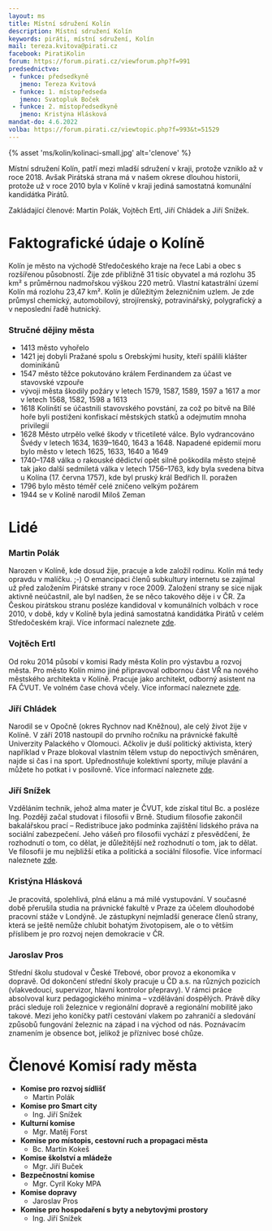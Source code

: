 ```yaml
---
layout: ms
title: Místní sdružení Kolín
description: Místní sdružení Kolín
keywords: piráti, místní sdružení, Kolín
mail: tereza.kvitova@pirati.cz
facebook: PiratiKolin
forum: https://forum.pirati.cz/viewforum.php?f=991
predsednictvo:
 - funkce: předsedkyně
   jmeno: Tereza Kvitová
 - funkce: 1. místopředseda
   jmeno: Svatopluk Boček
 - funkce: 2. místopředsedkyně
   jmeno: Kristýna Hlásková
mandat-do: 4.6.2022
volba: https://forum.pirati.cz/viewtopic.php?f=993&t=51529
---
```

{% asset 'ms/kolin/kolinaci-small.jpg' alt='clenove' %}

Místní sdružení Kolín, patří mezi mladší sdružení v kraji, protože vzniklo až v roce 2018. Avšak Pirátská strana má v našem okrese dlouhou historii, protože už v roce 2010 byla v Kolíně v kraji jediná samostatná komunální kandidátka Pirátů.

Zakládající členové: Martin Polák, Vojtěch Ertl, Jiří Chládek a Jiří Snížek.

# Faktografické údaje o Kolíně

Kolín je město na východě Středočeského kraje na řece Labi a obec s rozšířenou působností. Žije zde přibližně 31 tisíc obyvatel a má rozlohu 35 km² s průměrnou nadmořskou výškou 220 metrů. Vlastní katastrální území Kolín má rozlohu 23,47 km². Kolín je důležitým železničním uzlem. Je zde průmysl chemický, automobilový, strojírenský, potravinářský, polygrafický a v neposlední řadě hutnický.

### Stručné dějiny města

* 1413 město vyhořelo
* 1421 jej dobyli Pražané spolu s Orebskými husity, kteří spálili klášter dominikánů
* 1547 město těžce pokutováno králem Ferdinandem za účast ve stavovské vzpouře
* vývoji města škodily požáry v letech 1579, 1587, 1589, 1597 a 1617 a mor v letech 1568, 1582, 1598 a 1613
* 1618 Kolínští se účastnili stavovského povstání, za což po bitvě na Bílé hoře byli postiženi konfiskací městských statků a odejmutím mnoha privilegií
* 1628 Město utrpělo velké škody v třicetileté válce. Bylo vydrancováno Švédy v letech 1634, 1639–1640, 1643 a 1648. Napadené epidemií moru bylo město v letech 1625, 1633, 1640 a 1649
* 1740–1748 válka o rakouské dědictví opět silně poškodila město stejně tak jako další sedmiletá válka v letech 1756–1763, kdy byla svedena bitva u Kolína (17. června 1757), kde byl pruský král Bedřich II. poražen
* 1796 bylo město téměř celé zničeno velkým požárem
* 1944 se v Kolíně narodil Miloš Zeman

# Lidé

### Martin Polák

Narozen v Kolíně, kde dosud žije, pracuje a kde založil rodinu. Kolín má tedy opravdu v malíčku. ;-) O emancipaci členů subkultury internetu se zajímal už před založením Pirátské strany v roce 2009. Založení strany se sice nijak aktivně neúčastnil, ale byl nadšen, že se něco takového děje i v ČR. Za Českou pirátskou stranu posléze kandidoval v komunálních volbách v roce 2010, v době, kdy v Kolíně byla jediná samostatná kandidátka Pirátů v celém Středočeském kraji. Více informací naleznete [zde](https://wiki.pirati.cz/lide/martin_polak).

### Vojtěch Ertl

Od roku 2014 působí v komisi Rady města Kolín pro výstavbu a rozvoj města. Pro město Kolín mimo jiné připravoval odbornou část VŘ na nového městského architekta v Kolíně. Pracuje jako architekt, odborný asistent na FA ČVUT. Ve volném čase chová včely. Více informací naleznete [zde](https://stredocesky.pirati.cz/lide/vojtech-ertl/).

### Jiří Chládek

Narodil se v Opočně (okres Rychnov nad Kněžnou), ale celý život žije v Kolíně. V září 2018 nastoupil do prvního ročníku na právnické fakultě Univerzity Palackého v Olomouci. Ačkoliv je duší politický aktivista, který například v Praze blokoval vlastním tělem vstup do nepoctivých směnáren, najde si čas i na sport. Upřednostňuje kolektivní sporty, miluje plavání a můžete ho potkat i v posilovně. Více informací naleznete [zde](https://stredocesky.pirati.cz/lide/jiri-chladek/).

### Jiří Snížek

Vzděláním technik, jehož alma mater je ČVUT, kde získal titul Bc. a posléze Ing. Později začal studovat i filosofii v Brně. Studium filosofie zakončil bakalářskou prací – Redistribuce jako podmínka zajištění lidského práva na sociální zabezpečení. Jeho vášeň pro filosofii vychází z přesvědčení, že rozhodnutí o tom, co dělat, je důležitější než rozhodnutí o tom, jak to dělat. Ve filosofii je mu nejbližší etika a politická a sociální filosofie. Více informací naleznete [zde](https://stredocesky.pirati.cz/lide/jiri-snizek/).

### Kristýna Hlásková

Je pracovitá, spolehlivá, plná elánu a má milé vystupování. V současné době přerušila studia na právnické fakultě v Praze za účelem dlouhodobé pracovní stáže v Londýně. Je zástupkyní nejmladší generace členů strany, která se ještě nemůže chlubit bohatým životopisem, ale o to větším příslibem je pro rozvoj nejen demokracie v ČR. 

### Jaroslav Pros

Střední školu studoval v České Třebové, obor provoz a ekonomika v dopravě. Od dokončení střední školy pracuje u ČD a.s. na různých pozicích (vlakvedoucí, supervizor, hlavní kontrolor přepravy). V rámci práce absolvoval kurz pedagogického minima – vzdělávání dospělých. Právě díky práci sleduje roli železnice v regionální dopravě a regionální mobilitě jako takové. Mezi jeho koníčky patří cestování vlakem po zahraničí a sledování způsobů fungování železnic na západ i na východ od nás. Poznávacím znamením je obsence bot, jelikož je příznivec bosé chůze. 

# Členové Komisí rady města

* **Komise pro rozvoj sídlišť**
  * Martin Polák
* **Komise pro Smart city**
  * Ing. Jiří Snížek
* **Kulturní komise**
  * Mgr. Matěj Forst
* **Komise pro místopis, cestovní ruch a propagaci města**
  * Bc. Martin Kokeš
* **Komise školství a mládeže**
  * Mgr. Jiří Buček
* **Bezpečnostní komise**
  * Mgr. Cyril Koky MPA
* **Komise dopravy**
  * Jaroslav Pros
* **Komise pro hospodaření s byty a nebytovými prostory**
  * Ing. Jiří Snížek

